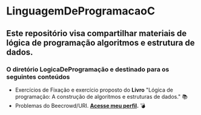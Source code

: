 # LinguagemDeProgramacaoC
## Este repositório visa compartilhar materiais de lógica de programação algoritmos e estrutura de dados.

### O diretório LogicaDeProgramação e destinado para os seguintes conteúdos 
* Exercícios de Fixação e exercício proposto do **Livro** "Lógica de programação: A construção de algoritmos e estruturas de dados." 📚
* Problemas do Beecrowd/URI. **[Acesse meu perfil](https://www.beecrowd.com.br/judge/en/profile/697186).** 💣
